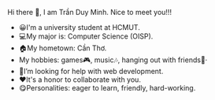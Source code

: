 Hi there 👋, I am Trần Duy Minh. Nice to meet you!!!
- 😀I'm a university student at HCMUT.
- 💻My major is: Computer Science (OISP).
- 🏠My hometown: Cần Thơ.
-  My hobbies: games🎮, music🎶, hanging out with friends🎉·
- 🤔I’m looking for help with web development.
- ❤It's a honor to collaborate with you.
- 😋Personalities: eager to learn, friendly, hard-working.


